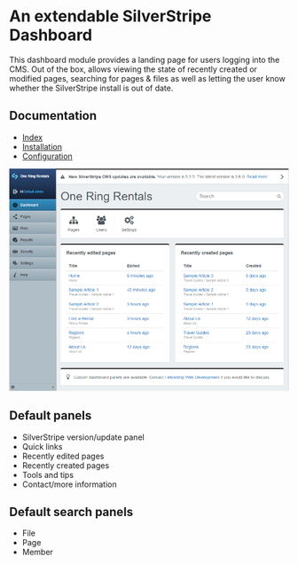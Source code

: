 # An extendable SilverStripe Dashboard

This dashboard module provides a landing page for users logging into the CMS. Out of the box, allows viewing the state of recently created or modified pages, searching for pages & files as well as letting the user know whether the SilverStripe install is out of date.

## Documentation
* [Index](https://plastyk.github.io/silverstripe-dashboard/en/)
* [Installation](https://plastyk.github.io/silverstripe-dashboard/en/#installation-with-composer)
* [Configuration](https://plastyk.github.io/silverstripe-dashboard/en/#configuration)

![Dashboard module screenshot](docs/en/images/dashboard-module-screenshot.png)

## Default panels
* SilverStripe version/update panel
* Quick links
* Recently edited pages
* Recently created pages
* Tools and tips
* Contact/more information

## Default search panels
* File
* Page
* Member
